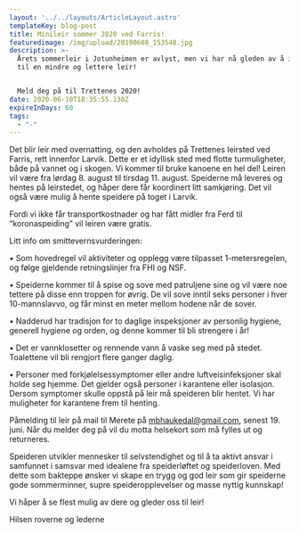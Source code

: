 ```yaml
---
layout: '../../layouts/ArticleLayout.astro'
templateKey: blog-post
title: Minileir sommer 2020 ved Farris!
featuredimage: /img/upload/20190608_153548.jpg
description: >-
  Årets sommerleir i Jotunheimen er avlyst, men vi har nå gleden av å invitere
  til en mindre og lettere leir!


  Meld deg på til Trettenes 2020!
date: 2020-06-10T18:35:55.130Z
expireInDays: 60
tags:
  - "-"
---
```

Det blir leir med overnatting, og den avholdes på Trettenes leirsted ved Farris, rett innenfor Larvik. Dette er et idyllisk sted med flotte turmuligheter, både på vannet og i skogen. Vi kommer til bruke kanoene en hel del! Leiren vil være fra lørdag 8. august til tirsdag 11. august. Speiderne må leveres og hentes på leirstedet, og håper dere får koordinert litt samkjøring. Det vil også være mulig å hente speidere på toget i Larvik.

Fordi vi ikke får transportkostnader og har fått midler fra Ferd til “koronaspeiding” vil leiren være gratis.

Litt info om smittevernsvurderingen: 

•	Som hovedregel vil aktiviteter og opplegg være tilpasset 1-metersregelen, og følge gjeldende retningslinjer fra FHI og NSF. 

•	Speiderne kommer til å spise og sove med patruljene sine og vil være noe tettere på disse enn troppen for øvrig. De vil sove inntil seks personer i hver 10-mannslavvo, og får minst en meter mellom hodene når de sover. 

•	Nadderud har tradisjon for to daglige inspeksjoner av personlig hygiene, generell hygiene og orden, og denne kommer til bli strengere i år! 

•	Det er vannklosetter og rennende vann å vaske seg med på stedet. Toalettene vil bli rengjort flere ganger daglig.

•	Personer med forkjølelsessymptomer eller andre luftveisinfeksjoner skal holde seg hjemme. Det gjelder også personer i karantene eller isolasjon. Dersom symptomer skulle oppstå på leir må speideren blir hentet. Vi har muligheter for karantene frem til henting.

Påmelding til leir på mail til Merete på mbhaukedal@gmail.com, senest 19. juni. Når du melder deg på vil du motta helsekort som må fylles ut og returneres.

Speideren utvikler mennesker til selvstendighet og til å ta aktivt ansvar i samfunnet i samsvar med idealene fra speiderløftet og speiderloven. Med dette som bakteppe ønsker vi skape en trygg og god leir som gir speiderne gode sommerminner, supre speideropplevelser og masse nyttig kunnskap!

Vi håper å se flest mulig av dere og gleder oss til leir!

Hilsen roverne og lederne